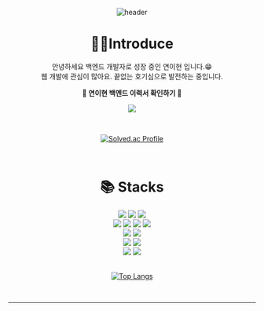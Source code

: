 <div align = center>

![header](https://capsule-render.vercel.app/api?type=waving&color=auto&height=240&section=header&text=DISNOTACAT&fontSize=70)

# 🙆‍♀️Introduce 
안녕하세요 백엔드 개발자로 성장 중인 연이현 입니다.😁 <br>
웹 개발에 관심이 많아요. 끝없는 호기심으로 발전하는 중입니다.
<br>

**👀 연이현 백엔드 이력서 확인하기 👀**

<a href="https://www.notion.so/yearweekend/112784537014803aa600f13d1cef18d9?pvs=4" target="_blank"><img src="https://img.shields.io/badge/Notion Portfolio Link ↗ -ffffff?style=border: 2px solid black;for-the-badge&logo=java&logoColor=white; " ></a> 

<br>

[![Solved.ac Profile](http://mazassumnida.wtf/api/v2/generate_badge?boj=yyyeon)](https://solved.ac/yyyeon/)

<br>

#  📚 Stacks

<div align=center> 
  <img src="https://img.shields.io/badge/java-007396?style=for-the-badge&logo=java&logoColor=white"> 
  <img src="https://img.shields.io/badge/mysql-4479A1?style=for-the-badge&logo=mysql&logoColor=white"> 
  <img src="https://img.shields.io/badge/spring Boot-6DB33F?style=for-the-badge&logo=spring&logoColor=white"> 
  <br>
  
  <img src="https://img.shields.io/badge/html5-E34F26?style=for-the-badge&logo=html5&logoColor=white"> 
  <img src="https://img.shields.io/badge/css-1572B6?style=for-the-badge&logo=css3&logoColor=white"> 
  <img src="https://img.shields.io/badge/javascript-F7DF1E?style=for-the-badge&logo=javascript&logoColor=black"> 
  <img src="https://img.shields.io/badge/jquery-0769AD?style=for-the-badge&logo=jquery&logoColor=white">
  <br>

  <img src="https://img.shields.io/badge/node.js-339933?style=for-the-badge&logo=Node.js&logoColor=white">
  <img src="https://img.shields.io/badge/bootstrap-7952B3?style=for-the-badge&logo=bootstrap&logoColor=white">
  <br>

  <img src="https://img.shields.io/badge/linux-FCC624?style=for-the-badge&logo=linux&logoColor=black"> 
  <img src="https://img.shields.io/badge/apache tomcat-F8DC75?style=for-the-badge&logo=apachetomcat&logoColor=white">
  <br>
  
  <img src="https://img.shields.io/badge/github-181717?style=for-the-badge&logo=github&logoColor=white">
  <img src="https://img.shields.io/badge/git-F05032?style=for-the-badge&logo=git&logoColor=white">

  <br>
</div>

<br>




[![Top Langs](https://github-readme-stats.vercel.app/api/top-langs/?username=DISNOTACAT)](https://github.com/anuraghazra/github-readme-stats)

<br>
<hr>
</div>

